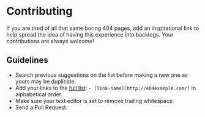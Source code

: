 # Contributing

If you are tired of all that same boring 404 pages, add an inspirational link to help spread the idea of having this experience into backlogs.
Your contributions are always welcome!

## Guidelines

* Search previous suggestions on the list before making a new one as yours may be duplicate.
* Add your links to the [full list](LIST.md): `- [link-name](http://404example.com/)` in alphabetical order.
* Make sure your text editor is set to remove trailing whitespace.
* Send a Pull Request.
